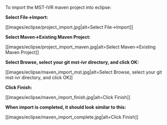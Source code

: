 To import the MST-IVR maven project into eclipse:
<P>
<B>Select File->Import:</B><br/>
<P>
[[images/eclipse/project_import.jpg|alt=Select File->Import]]
<P>
<B>Select Maven->Existing Maven Project:</B><br/>
<P>
[[images/eclipse/project_import_maven.jpg|alt=Select Maven->Existing Maven Project]]
<P>
<B>Select Browse, select your git mst-ivr directory, and click OK:</B><br/>
<P>
[[images/eclipse/maven_import_mst.jpg|alt=Select Browse, select your git mst-ivr directory, and click OK]]
<P>
<B>Click Finish:</B><br/>
<P>
[[images/eclipse/maven_import_finish.jpg|alt=Click Finish]]
<P>
<B>When import is completed, it should look similar to this:</B><br/>
<P>
[[images/eclipse/maven_import_complete.jpg|alt=Click Finish]]
<P>